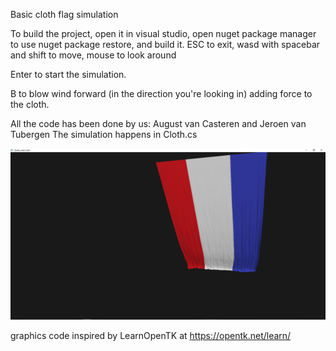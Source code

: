 Basic cloth flag simulation

To build the project, open it in visual studio, open nuget package manager to use nuget package restore, and build it. ESC to exit, wasd with spacebar and shift to move, mouse to look around

Enter to start the simulation.

B to blow wind forward (in the direction you're looking in) adding force to the cloth.

All the code has been done by us: August van Casteren and Jeroen van Tubergen
The simulation happens in Cloth.cs

![img](https://raw.githubusercontent.com/augustvc/GPP/main/ClothSimImage.png)

graphics code inspired by LearnOpenTK at https://opentk.net/learn/